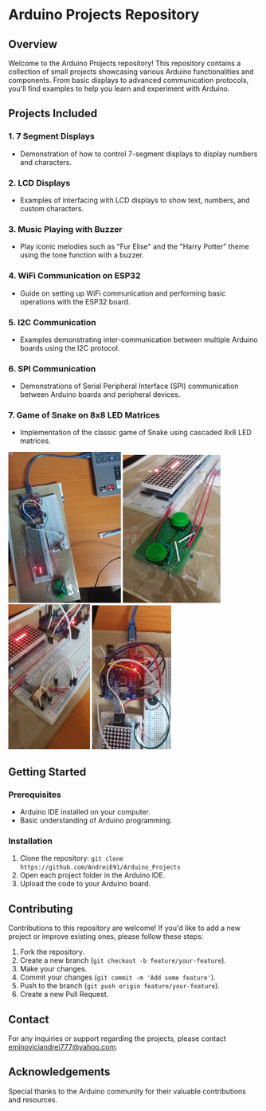# Arduino Projects Repository

## Overview

Welcome to the Arduino Projects repository! This repository contains a collection of small projects showcasing various Arduino functionalities and components. From basic displays to advanced communication protocols, you'll find examples to help you learn and experiment with Arduino.

## Projects Included

### 1. 7 Segment Displays
- Demonstration of how to control 7-segment displays to display numbers and characters.

### 2. LCD Displays
- Examples of interfacing with LCD displays to show text, numbers, and custom characters.

### 3. Music Playing with Buzzer
- Play iconic melodies such as "Fur Elise" and the "Harry Potter" theme using the tone function with a buzzer.

### 4. WiFi Communication on ESP32
- Guide on setting up WiFi communication and performing basic operations with the ESP32 board.

### 5. I2C Communication
- Examples demonstrating inter-communication between multiple Arduino boards using the I2C protocol.

### 6. SPI Communication
- Demonstrations of Serial Peripheral Interface (SPI) communication between Arduino boards and peripheral devices.

### 7. Game of Snake on 8x8 LED Matrices
- Implementation of the classic game of Snake using cascaded 8x8 LED matrices.

![Snake Game](images/snake1.jpg)
![Snake Game](images/snake2.jpg)
![Snake Game](images/snake3.jpg)
![Snake Game](images/snake4.jpg)

## Getting Started

### Prerequisites
- Arduino IDE installed on your computer.
- Basic understanding of Arduino programming.

### Installation
1. Clone the repository: `git clone https://github.com/AndreiE91/Arduino_Projects`
2. Open each project folder in the Arduino IDE.
3. Upload the code to your Arduino board.

## Contributing

Contributions to this repository are welcome! If you'd like to add a new project or improve existing ones, please follow these steps:
1. Fork the repository.
2. Create a new branch (`git checkout -b feature/your-feature`).
3. Make your changes.
4. Commit your changes (`git commit -m 'Add some feature'`).
5. Push to the branch (`git push origin feature/your-feature`).
6. Create a new Pull Request.

## Contact

For any inquiries or support regarding the projects, please contact eminoviciandrei777@yahoo.com.

## Acknowledgements

Special thanks to the Arduino community for their valuable contributions and resources.

